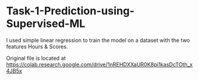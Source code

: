 # Task-1-Prediction-using-Supervised-ML
I used simple linear regression to train the model on a dataset with the two features Hours &amp; Scores.

Original file is located at
    https://colab.research.google.com/drive/1nREHDXXaUR0K8pi1kasDcTOth_x4JB5x
